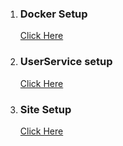 1. ### Docker Setup

   [Click Here](https://github.com/TommyC5/test-full-stack/tree/tc_sf_fullstack_test/docker)

2. ### UserService setup

   [Click Here](https://github.com/TommyC5/test-full-stack/tree/tc_sf_fullstack_test/userservice)

3. ### Site Setup

   [Click Here](https://github.com/TommyC5/test-full-stack/tree/tc_sf_fullstack_test/site)